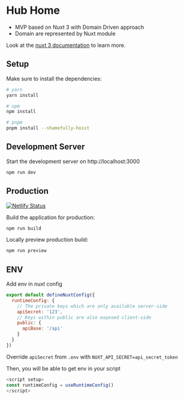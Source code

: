 # Hub Home

- MVP based on Nuxt 3 with Domain Driven approach
- Domain are represented by Nuxt module

Look at the [nuxt 3 documentation](https://v3.nuxtjs.org) to learn more.

## Setup

Make sure to install the dependencies:

```bash
# yarn
yarn install

# npm
npm install

# pnpm
pnpm install --shamefully-hoist
```

## Development Server

Start the development server on http://localhost:3000

```bash
npm run dev
```

## Production

[![Netlify Status](https://api.netlify.com/api/v1/badges/6b1bdf3a-bc8f-4184-b7fa-e7307d856bc5/deploy-status)](https://app.netlify.com/sites/hub-house/deploys)

Build the application for production:

```bash
npm run build
```

Locally preview production build:

```bash
npm run preview
```

## ENV

Add env in nuxt config
```js
export default defineNuxtConfig({
  runtimeConfig: {
    // The private keys which are only available server-side
    apiSecret: '123',
    // Keys within public are also exposed client-side
    public: {
      apiBase: '/api'
    }
  }
})
```

Override `apiSecret` from `.env` with `NUXT_API_SECRET=api_secret_token`

Then, you will be able to get env in your script
```js
<script setup>
const runtimeConfig = useRuntimeConfig()
</script>
```


